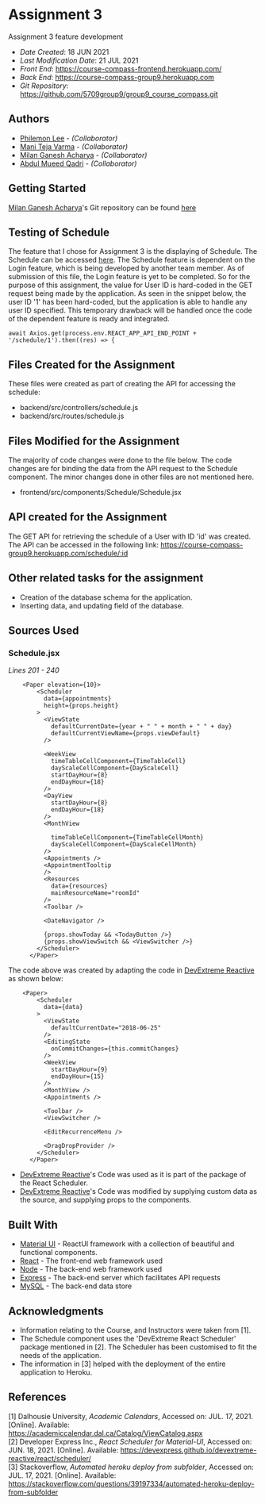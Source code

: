 # Assignment 3

Assignment 3 feature development

* *Date Created*: 18 JUN 2021
* *Last Modification Date*: 21 JUL 2021
* *Front End*: <https://course-compass-frontend.herokuapp.com/>
* *Back End*: <https://course-compass-group9.herokuapp.com>
* *Git Repository*: <https://github.com/5709group9/group9_course_compass.git>

## Authors

* [Philemon Lee](philemon.lee@dal.ca) - *(Collaborator)*
* [Mani Teja Varma](manitejavarma@dal.ca) - *(Collaborator)*
* [Milan Ganesh Acharya](ml650738@dal.ca) - *(Collaborator)*
* [Abdul Mueed Qadri](ab291996@dal.ca) - *(Collaborator)*


## Getting Started

[Milan Ganesh Acharya](ml650738@dal.ca)'s Git repository can be found [here](https://github.com/5709group9/group9_course_compass/tree/milan_achar)


## Testing of Schedule

The feature that I chose for Assignment 3 is the displaying of Schedule. The Schedule can be accessed [here](https://course-compass-frontend.herokuapp.com/schedule).
The Schedule feature is dependent on the Login feature, which is being developed by another team member. As of submission of this file, the Login feature is yet to be completed. So for the purpose of this assignment, the value for User ID is hard-coded in the GET request being made by the application. As seen in the snippet below, the user ID '1' has been hard-coded, but the application is able to handle any user ID specified.
This temporary drawback will be handled once the code of the dependent feature is ready and integrated.

```
await Axios.get(process.env.REACT_APP_API_END_POINT + '/schedule/1').then((res) => {
```

## Files Created for the Assignment

These files were created as part of creating the API for accessing the schedule:
* backend/src/controllers/schedule.js
* backend/src/routes/schedule.js


## Files Modified for the Assignment

The majority of code changes were done to the file below. The code changes are for binding the data from the API request to the Schedule component.
The minor changes done in other files are not mentioned here.
* frontend/src/components/Schedule/Schedule.jsx


## API created for the Assignment

The GET API for retrieving the schedule of a User with ID 'id' was created. The API can be accessed in the following link:
https://course-compass-group9.herokuapp.com/schedule/:id


## Other related tasks for the assignment

* Creation of the database schema for the application.
* Inserting data, and updating field of the database.


## Sources Used

### Schedule.jsx

*Lines 201 - 240*

```
    <Paper elevation={10}>
        <Scheduler
          data={appointments}
          height={props.height}
        >
          <ViewState
            defaultCurrentDate={year + " " + month + " " + day}
            defaultCurrentViewName={props.viewDefault}
          />

          <WeekView
            timeTableCellComponent={TimeTableCell}
            dayScaleCellComponent={DayScaleCell}
            startDayHour={8}
            endDayHour={18}
          />
          <DayView
            startDayHour={8}
            endDayHour={18}
          />
          <MonthView

            timeTableCellComponent={TimeTableCellMonth}
            dayScaleCellComponent={DayScaleCellMonth}
          />
          <Appointments />
          <AppointmentTooltip
          />
          <Resources
            data={resources}
            mainResourceName="roomId"
          />
          <Toolbar />

          <DateNavigator />

          {props.showToday && <TodayButton />}
          {props.showViewSwitch && <ViewSwitcher />}
        </Scheduler>
      </Paper>
```

The code above was created by adapting the code in [DevExtreme Reactive](https://devexpress.github.io/devextreme-reactive/react/scheduler/docs/guides/appointments/) as shown below:

```
    <Paper>
        <Scheduler
          data={data}
        >
          <ViewState
            defaultCurrentDate="2018-06-25"
          />
          <EditingState
            onCommitChanges={this.commitChanges}
          />
          <WeekView
            startDayHour={9}
            endDayHour={15}
          />
          <MonthView />
          <Appointments />

          <Toolbar />
          <ViewSwitcher />

          <EditRecurrenceMenu />

          <DragDropProvider />
        </Scheduler>
      </Paper>
```

- [DevExtreme Reactive](https://devexpress.github.io/devextreme-reactive/react/scheduler/docs/guides/appointments/)'s Code was used as it is part of the package of the React Scheduler.
- [DevExtreme Reactive](https://devexpress.github.io/devextreme-reactive/react/scheduler/docs/guides/appointments/)'s Code was modified by supplying custom data as the source, and supplying props to the components.


## Built With

* [Material UI](https://material-ui.com/) - ReactUI framework with a collection of beautiful and functional components.
* [React](https://reactjs.org/) - The front-end web framework used
* [Node](https://nodejs.org/en/) - The back-end web framework used
* [Express](http://expressjs.com) - The back-end server which facilitates API requests
* [MySQL](https://www.mysql.com) - The back-end data store


## Acknowledgments

* Information relating to the Course, and Instructors were taken from [1].
* The Schedule component uses the 'DevExtreme React Scheduler' package mentioned in [2]. The Scheduler has been customised to fit the needs of the application.
* The information in [3] helped with the deployment of the entire application to Heroku.


## References

[1] Dalhousie University, *Academic Calendars*, Accessed on: JUL. 17, 2021. [Online]. Available: https://academiccalendar.dal.ca/Catalog/ViewCatalog.aspx  
[2] Developer Express Inc., *React Scheduler for Material-UI*, Accessed on: JUN. 18, 2021. [Online]. Available: https://devexpress.github.io/devextreme-reactive/react/scheduler/  
[3] Stackoverflow, *Automated heroku deploy from subfolder*, Accessed on: JUL. 17, 2021. [Online]. Available: https://stackoverflow.com/questions/39197334/automated-heroku-deploy-from-subfolder
